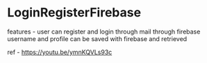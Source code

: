 # LoginRegisterFirebase

features - 
user can register and login through mail through firebase
username and profile can be saved with firebase and retrieved

ref - https://youtu.be/ymnKQVLs93c

